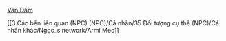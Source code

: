 [Vân Đàm](https://www.facebook.com/profile.php?id=100006501700846&sk=friends)

[[3 Các bên liên quan (NPC) (NPC)/Cá nhân/35 Đối tượng cụ thể (NPC)/Cá nhân khác/Ngọc_s network/Armi Meo]]